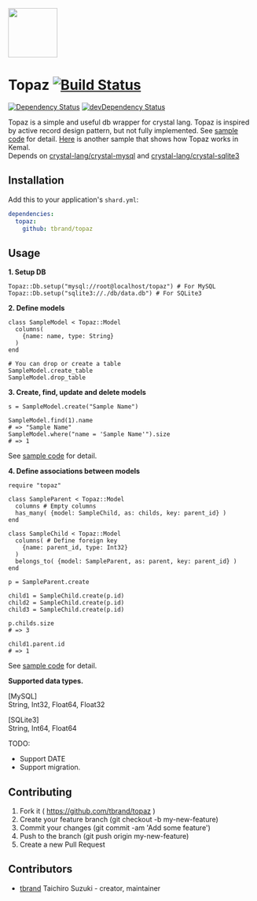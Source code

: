 <img src="https://cloud.githubusercontent.com/assets/3483230/20856901/fad1885e-b95f-11e6-848d-c46e33d8290e.png" width="100px"/>

# Topaz [![Build Status](https://travis-ci.org/tbrand/topaz.svg?branch=master)](https://travis-ci.org/tbrand/topaz)
[![Dependency Status](https://shards.rocks/badge/github/tbrand/topaz/status.svg)](https://shards.rocks/github/tbrand/topaz)
[![devDependency Status](https://shards.rocks/badge/github/tbrand/topaz/dev_status.svg)](https://shards.rocks/github/tbrand/topaz)

Topaz is a simple and useful db wrapper for crystal lang.
Topaz is inspired by active record design pattern, but not fully implemented.
See [sample code](https://github.com/tbrand/topaz/blob/master/samples) for detail.
[Here](https://github.com/tbrand/topaz-kemal-sample) is another sample that shows how Topaz works in Kemal.  
Depends on [crystal-lang/crystal-mysql](https://github.com/crystal-lang/crystal-mysql) and [crystal-lang/crystal-sqlite3](https://github.com/crystal-lang/crystal-sqlite3)

## Installation

Add this to your application's `shard.yml`:

```yaml
dependencies:
  topaz:
    github: tbrand/topaz
```

## Usage

**1. Setup DB**
```crystal
Topaz::Db.setup("mysql://root@localhost/topaz") # For MySQL
Topaz::Db.setup("sqlite3://./db/data.db") # For SQLite3
```

**2. Define models**
```crystal
class SampleModel < Topaz::Model
  columns(
    {name: name, type: String}
  )
end

# You can drop or create a table
SampleModel.create_table
SampleModel.drop_table
```

**3. Create, find, update and delete models**
```crystal
s = SampleModel.create("Sample Name")

SampleModel.find(1).name
# => "Sample Name"
SampleModel.where("name = 'Sample Name'").size
# => 1
```
See [sample code](https://github.com/tbrand/topaz/blob/master/samples/model.cr) for detail.

**4. Define associations between models**
```crystal
require "topaz"

class SampleParent < Topaz::Model
  columns # Empty columns
  has_many( {model: SampleChild, as: childs, key: parent_id} )
end

class SampleChild < Topaz::Model
  columns( # Define foreign key
    {name: parent_id, type: Int32}
  )
  belongs_to( {model: SampleParent, as: parent, key: parent_id} )
end

p = SampleParent.create

child1 = SampleChild.create(p.id)
child2 = SampleChild.create(p.id)
child3 = SampleChild.create(p.id)

p.childs.size
# => 3

child1.parent.id
# => 1
```
See [sample code](https://github.com/tbrand/topaz/blob/master/samples/association.cr) for detail.  

**Supported data types.**  

[MySQL]  
String, Int32, Float64, Float32

[SQLite3]  
String, Int64, Float64  

TODO:
* Support DATE
* Support migration.

## Contributing

1. Fork it ( https://github.com/tbrand/topaz )
2. Create your feature branch (git checkout -b my-new-feature)
3. Commit your changes (git commit -am 'Add some feature')
4. Push to the branch (git push origin my-new-feature)
5. Create a new Pull Request

## Contributors

- [tbrand](https://github.com/tbrand) Taichiro Suzuki - creator, maintainer
